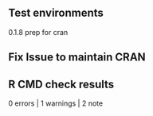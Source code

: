 ## Test environments
0.1.8 prep for cran
  
## Fix Issue to maintain CRAN


## R CMD check results

0 errors | 1 warnings | 2 note
